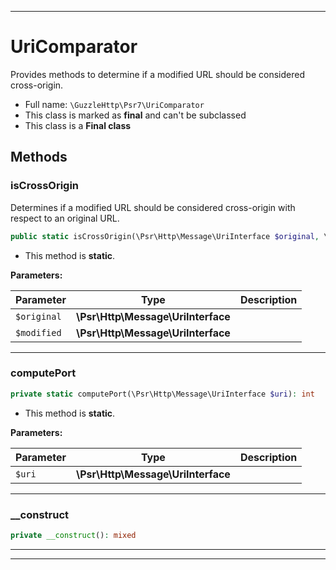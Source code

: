 ***

# UriComparator

Provides methods to determine if a modified URL should be considered cross-origin.



* Full name: `\GuzzleHttp\Psr7\UriComparator`
* This class is marked as **final** and can't be subclassed
* This class is a **Final class**




## Methods


### isCrossOrigin

Determines if a modified URL should be considered cross-origin with
respect to an original URL.

```php
public static isCrossOrigin(\Psr\Http\Message\UriInterface $original, \Psr\Http\Message\UriInterface $modified): bool
```



* This method is **static**.




**Parameters:**

| Parameter | Type | Description |
|-----------|------|-------------|
| `$original` | **\Psr\Http\Message\UriInterface** |  |
| `$modified` | **\Psr\Http\Message\UriInterface** |  |




***

### computePort



```php
private static computePort(\Psr\Http\Message\UriInterface $uri): int
```



* This method is **static**.




**Parameters:**

| Parameter | Type | Description |
|-----------|------|-------------|
| `$uri` | **\Psr\Http\Message\UriInterface** |  |




***

### __construct



```php
private __construct(): mixed
```











***


***

